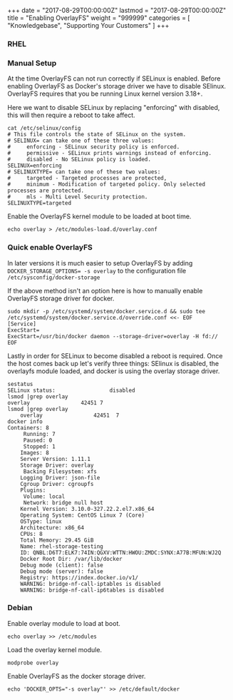+++
date = "2017-08-29T00:00:00Z"
lastmod = "2017-08-29T00:00:00Z"
title = "Enabling OverlayFS"
weight = "999999"
categories = [ "Knowledgebase", "Supporting Your Customers" ]
+++

### RHEL

### Manual Setup


At the time OverlayFS can not run correctly if SELinux is enabled. Before enabling OverlayFS as Docker's storage driver we have to disable SElinux. OverlayFS requires that you be running Linux kernel version 3.18+.

Here we want to disable SELinux by replacing "enforcing" with disabled, this will then require a reboot to take affect.

```shell
cat /etc/selinux/config
# This file controls the state of SELinux on the system.
# SELINUX= can take one of these three values:
#     enforcing - SELinux security policy is enforced.
#     permissive - SELinux prints warnings instead of enforcing.
#     disabled - No SELinux policy is loaded.
SELINUX=enforcing
# SELINUXTYPE= can take one of these two values:
#     targeted - Targeted processes are protected,
#     minimum - Modification of targeted policy. Only selected processes are protected.
#     mls - Multi Level Security protection.
SELINUXTYPE=targeted
```

Enable the OverlayFS kernel module to be loaded at boot time.

```shell
echo overlay > /etc/modules-load.d/overlay.conf
```

### Quick enable OverlayFS

In later versions it is much easier to setup OverlayFS by adding `DOCKER_STORAGE_OPTIONS= -s overlay` to the configuration file `/etc/sysconfig/docker-storage`

If the above method isn't an option here is how to manually enable OverlayFS storage driver for docker.

```shell
sudo mkdir -p /etc/systemd/system/docker.service.d && sudo tee /etc/systemd/system/docker.service.d/override.conf <<- EOF
[Service]
ExecStart=
ExecStart=/usr/bin/docker daemon --storage-driver=overlay -H fd://
EOF
```

Lastly in order for SELinux to become disabled a reboot is required. Once the host comes back up let's verify three things: SElinux is disabled, the overlayfs module loaded, and docker is using the overlay storage driver.

```shell
sestatus
SELinux status:                 disabled
lsmod |grep overlay
overlay                42451 7
lsmod |grep overlay
    overlay                42451  7
docker info    
Containers: 8
     Running: 7
     Paused: 0
     Stopped: 1
    Images: 8
    Server Version: 1.11.1
    Storage Driver: overlay
     Backing Filesystem: xfs
    Logging Driver: json-file
    Cgroup Driver: cgroupfs
    Plugins:
     Volume: local
     Network: bridge null host
    Kernel Version: 3.10.0-327.22.2.el7.x86_64
    Operating System: CentOS Linux 7 (Core)
    OSType: linux
    Architecture: x86_64
    CPUs: 8
    Total Memory: 29.45 GiB
    Name: rhel-storage-testing
    ID: QNBL:D6T7:ELK7:74IN:QGXV:WTTN:HWOU:ZMDC:SYNX:A77B:MFUN:WJ2Q
    Docker Root Dir: /var/lib/docker
    Debug mode (client): false
    Debug mode (server): false
    Registry: https://index.docker.io/v1/
    WARNING: bridge-nf-call-iptables is disabled
    WARNING: bridge-nf-call-ip6tables is disabled
```

### Debian

Enable overlay module to load at boot.

```shell
echo overlay >> /etc/modules
```

Load the overlay kernel module.

```shell
modprobe overlay
```

Enable OverlayFS as the docker storage driver.

```shell
echo 'DOCKER_OPTS="-s overlay"' >> /etc/default/docker
```


